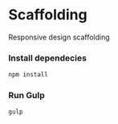 # Scaffolding

Responsive design scaffolding

### Install dependecies
``` bash
npm install
```

### Run Gulp
``` bash
gulp
```
